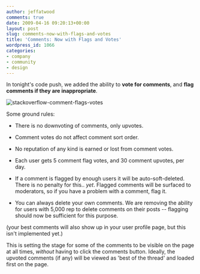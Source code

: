 ```yaml
---
author: jeffatwood
comments: true
date: 2009-04-16 09:20:13+00:00
layout: post
slug: comments-now-with-flags-and-votes
title: 'Comments: Now with Flags and Votes'
wordpress_id: 1066
categories:
- company
- community
- design
---
```



In tonight's code push, we added the ability to **vote for comments**, and **flag comments if they are inappropriate**.



![stackoverflow-comment-flags-votes](/blog/images/wordpress/stackoverflow-comment-flags-votes.png)



Some ground rules:







  * There is no downvoting of comments, only upvotes.

  * Comment votes do not affect comment sort order.

  * No reputation of any kind is earned or lost from comment votes.

  * Each user gets 5 comment flag votes, and 30 comment upvotes, per day.

  * If a comment is flagged by enough users it will be auto-soft-deleted. There is no penalty for this.. _yet_. Flagged comments will be surfaced to moderators, so if you have a problem with a comment, flag it.

  * You can always delete your own comments. We are removing the ability for users with 5,000 rep to delete comments on their posts -- flagging should now be sufficient for this purpose.




(your best comments will also show up in your user profile page, but this isn't implemented yet.)



This is setting the stage for some of the comments to be visible on the page at all times, _without_ having to click the comments button. Ideally, the upvoted comments (if any) will be viewed as 'best of the thread' and loaded first on the page.

